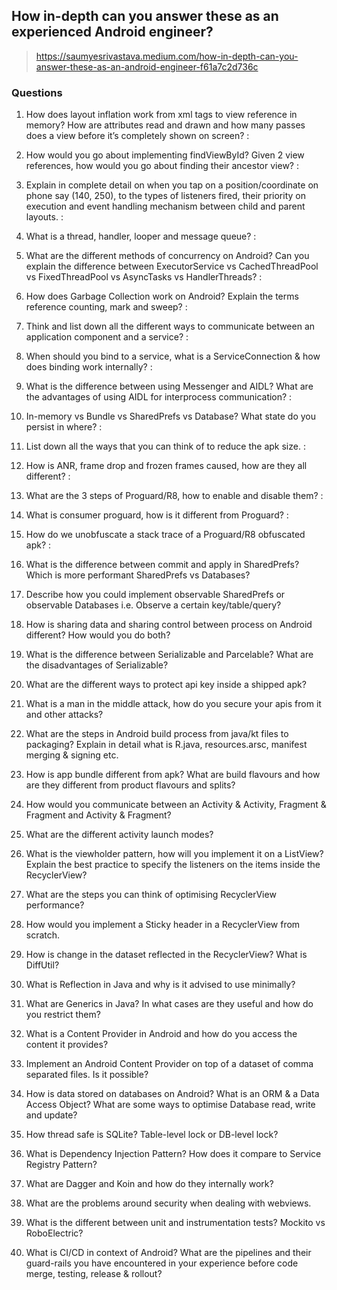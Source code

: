 

## How in-depth can you answer these as an experienced Android engineer?

> https://saumyesrivastava.medium.com/how-in-depth-can-you-answer-these-as-an-android-engineer-f61a7c2d736c

### **Questions**

1.  How does layout inflation work from xml tags to view reference in memory? How are attributes read and drawn and how many passes does a view before it’s completely shown on screen?
: 

2.  How would you go about implementing findViewById? Given 2 view references, how would you go about finding their ancestor view?
:

3.  Explain in complete detail on when you tap on a position/coordinate on phone say (140, 250), to the types of listeners fired, their priority on execution and event handling mechanism between child and parent layouts.
:

4.  What is a thread, handler, looper and message queue?
:

5.  What are the different methods of concurrency on Android? Can you explain the difference between ExecutorService vs CachedThreadPool vs FixedThreadPool vs AsyncTasks vs HandlerThreads?
:

6.  How does Garbage Collection work on Android? Explain the terms reference counting, mark and sweep?
:

7.  Think and list down all the different ways to communicate between an application component and a service?
:

8.  When should you bind to a service, what is a ServiceConnection & how does binding work internally?
:

9.  What is the difference between using Messenger and AIDL? What are the advantages of using AIDL for interprocess communication?
: 
 
10.  In-memory vs Bundle vs SharedPrefs vs Database? What state do you persist in where?
:

11.  List down all the ways that you can think of to reduce the apk size.
:

12.  How is ANR, frame drop and frozen frames caused, how are they all different?
:

13.  What are the 3 steps of Proguard/R8, how to enable and disable them?
:

14.  What is consumer proguard, how is it different from Proguard?
:

15.  How do we unobfuscate a stack trace of a Proguard/R8 obfuscated apk?
:

16.  What is the difference between commit and apply in SharedPrefs? Which is more performant SharedPrefs vs Databases?
17.  Describe how you could implement observable SharedPrefs or observable Databases i.e. Observe a certain key/table/query?
18.  How is sharing data and sharing control between process on Android different? How would you do both?
19.  What is the difference between Serializable and Parcelable? What are the disadvantages of Serializable?
20.  What are the different ways to protect api key inside a shipped apk?
21.  What is a man in the middle attack, how do you secure your apis from it and other attacks?
22.  What are the steps in Android build process from java/kt files to packaging? Explain in detail what is R.java, resources.arsc, manifest merging & signing etc.
23.  How is app bundle different from apk? What are build flavours and how are they different from product flavours and splits?
24.  How would you communicate between an Activity & Activity, Fragment & Fragment and Activity & Fragment?
25.  What are the different activity launch modes?
26.  What is the viewholder pattern, how will you implement it on a ListView? Explain the best practice to specify the listeners on the items inside the RecyclerView?
27.  What are the steps you can think of optimising RecyclerView performance?
28.  How would you implement a Sticky header in a RecyclerView from scratch.
29.  How is change in the dataset reflected in the RecyclerView? What is DiffUtil?
30.  What is Reflection in Java and why is it advised to use minimally?
31.  What are Generics in Java? In what cases are they useful and how do you restrict them?
32.  What is a Content Provider in Android and how do you access the content it provides?
33.  Implement an Android Content Provider on top of a dataset of comma separated files. Is it possible?
34.  How is data stored on databases on Android? What is an ORM & a Data Access Object? What are some ways to optimise Database read, write and update?
35.  How thread safe is SQLite? Table-level lock or DB-level lock?
36.  What is Dependency Injection Pattern? How does it compare to Service Registry Pattern?
37.  What are Dagger and Koin and how do they internally work?
38.  What are the problems around security when dealing with webviews.
39.  What is the different between unit and instrumentation tests? Mockito vs RoboElectric?
40.  What is CI/CD in context of Android? What are the pipelines and their guard-rails you have encountered in your experience before code merge, testing, release & rollout?
<!--stackedit_data:
eyJoaXN0b3J5IjpbMTQxMTY5NjQwNF19
-->